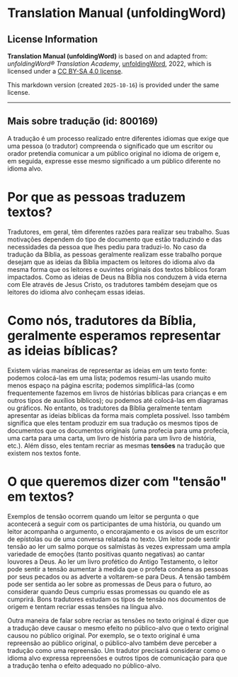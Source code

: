 # Translation Manual (unfoldingWord)

## License Information

**Translation Manual (unfoldingWord)** is based on and adapted from: _unfoldingWord® Translation Academy_, [unfoldingWord](https://unfoldingword.org/utw), 2022, which is licensed under a [CC BY-SA 4.0 license](https://creativecommons.org/licenses/by-sa/4.0/legalcode.en).

This markdown version (created `2025-10-16`) is provided under the same license.



--------------------------------

## Mais sobre tradução (id: 800169)

A tradução é um processo realizado entre diferentes idiomas que exige que uma pessoa (o tradutor) compreenda o significado que um escritor ou orador pretendia comunicar a um público original no idioma de origem e, em seguida, expresse esse mesmo significado a um público diferente no idioma alvo.

Por que as pessoas traduzem textos?
===================================

Tradutores, em geral, têm diferentes razões para realizar seu trabalho. Suas motivações dependem do tipo de documento que estão traduzindo e das necessidades da pessoa que lhes pediu para traduzi\-lo. No caso da tradução da Bíblia, as pessoas geralmente realizam esse trabalho porque desejam que as ideias da Bíblia impactem os leitores do idioma alvo da mesma forma que os leitores e ouvintes originais dos textos bíblicos foram impactados. Como as ideias de Deus na Bíblia nos conduzem à vida eterna com Ele através de Jesus Cristo, os tradutores também desejam que os leitores do idioma alvo conheçam essas ideias.

Como nós, tradutores da Bíblia, geralmente esperamos representar as ideias bíblicas?
====================================================================================

Existem várias maneiras de representar as ideias em um texto fonte: podemos colocá\-las em uma lista; podemos resumi\-las usando muito menos espaço na página escrita; podemos simplificá\-las (como frequentemente fazemos em livros de histórias bíblicas para crianças e em outros tipos de auxílios bíblicos); ou podemos até colocá\-las em diagramas ou gráficos. No entanto, os tradutores da Bíblia geralmente tentam apresentar as ideias bíblicas da forma mais completa possível. Isso também significa que eles tentam produzir em sua tradução os mesmos tipos de documentos que os documentos originais (uma profecia para uma profecia, uma carta para uma carta, um livro de história para um livro de história, etc.). Além disso, eles tentam recriar as mesmas **tensões** na tradução que existem nos textos fonte.

O que queremos dizer com "tensão" em textos?
============================================

Exemplos de tensão ocorrem quando um leitor se pergunta o que acontecerá a seguir com os participantes de uma história, ou quando um leitor acompanha o argumento, o encorajamento e os avisos de um escritor de epístolas ou de uma conversa relatada no texto. Um leitor pode sentir tensão ao ler um salmo porque os salmistas às vezes expressam uma ampla variedade de emoções (tanto positivas quanto negativas) ao cantar louvores a Deus. Ao ler um livro profético do Antigo Testamento, o leitor pode sentir a tensão aumentar à medida que o profeta condena as pessoas por seus pecados ou as adverte a voltarem\-se para Deus. A tensão também pode ser sentida ao ler sobre as promessas de Deus para o futuro, ao considerar quando Deus cumpriu essas promessas ou quando ele as cumprirá. Bons tradutores estudam os tipos de tensão nos documentos de origem e tentam recriar essas tensões na língua alvo.

Outra maneira de falar sobre recriar as tensões no texto original é dizer que a tradução deve causar o mesmo efeito no público\-alvo que o texto original causou no público original. Por exemplo, se o texto original é uma repreensão ao público original, o público\-alvo também deve perceber a tradução como uma repreensão. Um tradutor precisará considerar como o idioma alvo expressa repreensões e outros tipos de comunicação para que a tradução tenha o efeito adequado no público\-alvo.


